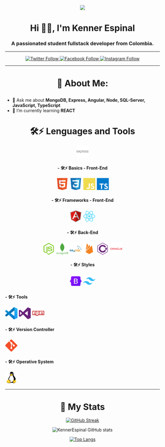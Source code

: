 <div id="header" align="center">
  <img src="https://media.giphy.com/media/bGgsc5mWoryfgKBx1u/giphy.gif" width="200"/>
  <h1 align="center">Hi 🙋‍♂️, I'm Kenner Espinal</h1>
  <h3 aling="center">
    A passionated student fullstack developer from Colombia.
  </h3>
</div>

---

<div id="badge" align="center">
  <a href="https://twitter.com/EspinalKenner">
    <img alt="Twitter Follow" src="https://img.shields.io/twitter/follow/EspinlKenner?color=skyblue&label=EspinalKenner&logo=twitter&logoColor=skyblue&style=for-the-badge">
  </a>
  <a href="https://www.facebook.com/kennerjose.espinalguillen.3">
    <img alt="Facebook Follow" src="https://img.shields.io/twitter/follow/Kenner%20Espinal?color=blue&label=Kenner%20Espinal&logo=facebook&logoColor=blue&style=for-the-badge">
  </a>
  <a href="https://www.instagram.com/kennerespinalcanta/">
    <img alt="Instagram Follow" src="https://img.shields.io/twitter/follow/Kenner%20Espinal?label=Kenner%20Espinal&logo=instagram&logoColor=green&style=for-the-badge">
  </a>
</div>

--- 
<div align="center">
<h1 align="center">🤔 About Me:</h1>
</div>

## 
- 💬 Ask me about **MongoDB, Express, Angular, Node, SQL-Server, JavaScript, TypeScript**
- 🌱 I’m currently learning **REACT**


<div align="center">
  <h1 aling="center">
    🛠⚡ Lenguages and Tools
  </h1>
  <div>
    <img src="https://github.com/devicons/devicon/blob/master/icons/express/express-original-wordmark.svg" title="Express"  alt="Express" width="40" height="40">
  </div>
  
  <h4 aling="center">
    - 🛠⚡ Basics - Front-End
  </h4>
  <div>
    <img src="https://github.com/devicons/devicon/blob/master/icons/html5/html5-original.svg" title="HTML"  alt="HTML" width="40" height="40">
    <img src="https://github.com/devicons/devicon/blob/master/icons/css3/css3-original.svg" title="CSS"  alt="CSS" width="40" height="40">
    <img src="https://github.com/devicons/devicon/blob/master/icons/javascript/javascript-plain.svg" title="JS"  alt="JavaScript" width="40" height="40">
    <img src="https://github.com/devicons/devicon/blob/master/icons/typescript/typescript-plain.svg" title="TS"  alt="TypeScript" width="40" height="40">
  </div>
  
  
  <h4 aling="center">
    - 🛠⚡ Frameworks - Front-End
  </h4>
  <div>
    <img src="https://github.com/devicons/devicon/blob/master/icons/angularjs/angularjs-original.svg" title="Angular"  alt="Angular" width="40" height="40">
    <img src="https://github.com/devicons/devicon/blob/master/icons/react/react-original.svg" title="REACT"  alt="React" width="40" height="40">
  </div>
  
  <h4 aling="center">
    - 🛠⚡ Back-End
  </h4>
  <div>
    <img src="https://github.com/devicons/devicon/blob/master/icons/nodejs/nodejs-original.svg" title="Node"  alt="Node" width="40" height="40">
    <img src="https://github.com/devicons/devicon/blob/master/icons/mongodb/mongodb-plain-wordmark.svg" title="MongoDB"  alt="MongoDB" width="40" height="40">
    <img src="https://github.com/devicons/devicon/blob/master/icons/mysql/mysql-original-wordmark.svg" title="MySQL"  alt="MySQL" width="40" height="40">
    <img src="https://github.com/devicons/devicon/blob/master/icons/firebase/firebase-plain.svg" title="FireBase"  alt="FireBase" width="40" height="40">
    <img src="https://github.com/devicons/devicon/blob/master/icons/csharp/csharp-line.svg" title="CSharp"  alt="CSharp" width="40" height="40">
    <img src="https://github.com/devicons/devicon/blob/master/icons/oracle/oracle-original.svg" title="Oracle"  alt="Oracle" width="40" height="40">
  </div>
  
  <h4 aling="center">
    - 🛠⚡ Styles
  </h4>
  <div>
    <img src="https://github.com/devicons/devicon/blob/master/icons/bootstrap/bootstrap-original.svg" title="Bootstrap"  alt="Bootstrap" width="40" height="40">
    <img src="https://github.com/devicons/devicon/blob/master/icons/tailwindcss/tailwindcss-plain.svg" title="Tailwind"  alt="TailwindCSS" width="40" height="40">
  </div>
</div>

<h4 aling="center">
    - 🛠⚡ Tools
  </h4>
  <div>
    <img src="https://github.com/devicons/devicon/blob/master/icons/vscode/vscode-original.svg" title="VSCode"  alt="VSCode" width="40" height="40">
    <img src="https://github.com/devicons/devicon/blob/master/icons/visualstudio/visualstudio-plain.svg" title="VS"  alt="VStudio" width="40" height="40"> 
    <img src="https://github.com/devicons/devicon/blob/master/icons/npm/npm-original-wordmark.svg" title="NPM"  alt="npm" width="40" height="40">
  </div>
</div>

<h4 aling="center">
    - 🛠⚡ Version Controller
  </h4>
  <div>
    <img src="https://github.com/devicons/devicon/blob/master/icons/git/git-original.svg" title="Git"  alt="Git" width="40" height="40">
  </div>
</div>

<h4 aling="center">
    - 🛠⚡ Operative System
  </h4>
  <div>
    <img src="https://github.com/devicons/devicon/blob/master/icons/linux/linux-original.svg" title="Linux"  alt="Linux" width="40" height="40">
  </div>
</div>

---


<div align="center">
  <h1 align="center"> 📑 My Stats </h1>
  
  [![GitHub Streak](http://github-readme-streak-stats.herokuapp.com?user=KennerEspinal&theme=android-dark&date_format=j%20M%5B%20Y%5D&exclude_days=Sun)](https://git.io/streak-stats)

  ![KennerEspinal GitHub stats](https://github-readme-stats.vercel.app/api?username=KennerEspinal&show_icons=true&theme=dark)
  
  [![Top Langs](https://github-readme-stats.vercel.app/api/top-langs/?username=KennerEspinal&layout=donut&theme=dark)](https://github.com/anuraghazra/github-readme-stats)
  
</div>


